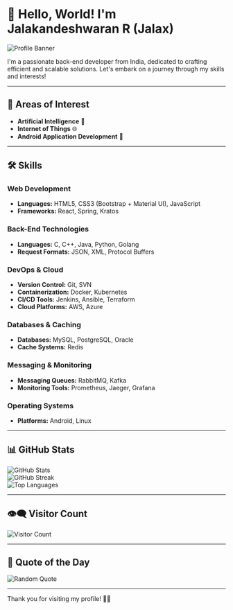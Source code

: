 # 👋 Hello, World! I'm Jalakandeshwaran R (Jalax)

![Profile Banner]([https://via.placeholder.com/1200x200.png?text=Welcome+to+My+GitHub+Profile](https://i.giphy.com/media/v1.Y2lkPTc5MGI3NjExcm13bzlpMWQxYmxiczV1dXZycmR2Y25vaWFuZGU4dngxNzBtZnM1MiZlcD12MV9pbnRlcm5hbF9naWZfYnlfaWQmY3Q9Zw/iIqmM5tTjmpOB9mpbn/giphy.gif))

I'm a passionate back-end developer from India, dedicated to crafting efficient and scalable solutions. Let's embark on a journey through my skills and interests!

---

## 🚀 Areas of Interest
- **Artificial Intelligence** 🤖
- **Internet of Things** 🌐
- **Android Application Development** 📱

---

## 🛠️ Skills

### Web Development
- **Languages:** HTML5, CSS3 (Bootstrap + Material UI), JavaScript
- **Frameworks:** React, Spring, Kratos

### Back-End Technologies
- **Languages:** C, C++, Java, Python, Golang
- **Request Formats:** JSON, XML, Protocol Buffers

### DevOps & Cloud
- **Version Control:** Git, SVN
- **Containerization:** Docker, Kubernetes
- **CI/CD Tools:** Jenkins, Ansible, Terraform
- **Cloud Platforms:** AWS, Azure

### Databases & Caching
- **Databases:** MySQL, PostgreSQL, Oracle
- **Cache Systems:** Redis

### Messaging & Monitoring
- **Messaging Queues:** RabbitMQ, Kafka
- **Monitoring Tools:** Prometheus, Jaeger, Grafana

### Operating Systems
- **Platforms:** Android, Linux

---

## 📊 GitHub Stats

![GitHub Stats](https://github-readme-stats.vercel.app/api?username=DevJalax&theme=radical&hide_border=false&include_all_commits=true&count_private=true)  
![GitHub Streak](https://github-readme-streak-stats.herokuapp.com/?user=DevJalax&theme=radical&hide_border=false)  
![Top Languages](https://github-readme-stats.vercel.app/api/top-langs/?username=DevJalax&theme=radical&hide_border=false&include_all_commits=true&count_private=true&layout=compact)

---

## 👁️‍🗨️ Visitor Count
![Visitor Count](https://profile-counter.glitch.me/DevJalax/count.svg)

---

## 💬 Quote of the Day
![Random Quote](https://quotes-github-readme.vercel.app/api?type=horizontal&theme=radical)

---

Thank you for visiting my profile! 🚀✨
